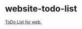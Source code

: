 # website-todo-list
[ToDo List for web.](https://dev.to/sharathchandark/how-to-build-a-todo-list-app-using-html-css-and-javascript-4mg6)
